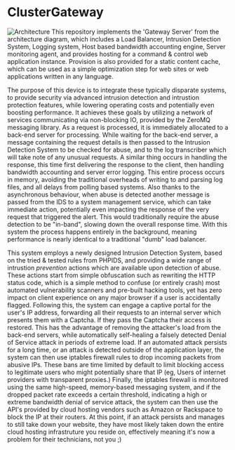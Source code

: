 # ClusterGateway
![Architecture](http://codepad.viper-7.com/clustercontrol.png)
This repository implements the 'Gateway Server' from the architecture diagram, which includes a Load Balancer, Intrusion Detection System, Logging system, Host based bandwidth accounting engine, Server monitoring agent, and provides hosting for a command & control web application instance.
Provision is also provided for a static content cache, which can be used as a simple optimization step for web sites or web applications written in any language.

The purpose of this device is to integrate these typically disparate systems, to provide security via advanced intrusion detection and intrustion protection features, while lowering operating costs and potentially even boosting performance.
It achieves these goals by utilizing a network of services communicating via non-blocking IO, provided by the ZeroMQ messaging library. As a request is processed, it is immediately allocated to a back-end server for processing. While waiting for the back-end server, a message containing the request details is then passed to the Intrusion Detection System to be checked for abuse, and to the log transcriber which will take note of any unusual requests.
A similar thing occurs in handling the response, this time first delivering the response to the client, then handling bandwidth accounting and server error logging. This entire process occurs in memory, avoiding the traditional overheads of writing to and parsing log files, and all delays from polling based systems.
Also thanks to the asynchronous behaviour, when abuse is detected another message is passed from the IDS to a system management service, which can take immediate action, potentially even impacting the response of the very request that triggered the alert.
This would traditionally require the abuse detection to be "in-band", slowing down the overall response time. With this system the process happens entirely in the background, meaning performance is nearly identical to a traditional "dumb" load balancer.

This system employs a newly designed Intrusion Detection System, based on the tried & tested rules from PHPIDS, and providing a wide range of intrustion *prevention* actions which are available upon detection of abuse.
These actions start from simple obfuscation such as rewriting the HTTP status code, which is a simple method to confuse (or entirely crash) most automated vulnerability scanners and pre-built hacking tools, yet has zero impact on client experience on any major browser if a user is accidentally flagged.
Following this, the system can engage a captive portal for the user's IP address, forwarding all their requests to an internal server which presents them with a Captcha. If they pass the Captcha their access is restored. This has the advantage of removing the attacker's load from the back-end servers, while automatically self-healing a falsely detected Denial of Service attack in periods of extreme load.
If an automated attack persists for a long time, or an attack is detected outside of the application layer, the system can then use iptables firewall rules to drop incoming packets from abusive IPs. These bans are time limited by default to limit blocking access to legitimate users who might potentially share that IP (eg, Users of internet providers with transparent proxies.)
Finally, the iptables firewall is monitored using the same high-speed, memory-based messaging system, and if the dropped packet rate exceeds a certain threshold, indicating a high or extreme bandwidth denial of service attack, the system can then use the API's provided by cloud hosting vendors such as Amazon or Rackspace to block the IP at their routers.
At this point, if an attack persists and manages to still take down your website, they have most likely taken down the entire cloud hosting infrastruture you reside on, effectively meaning it's now a problem for their technicians, not you ;)
